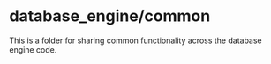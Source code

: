 # database_engine/common
This is a folder for sharing common functionality across the database engine code.
